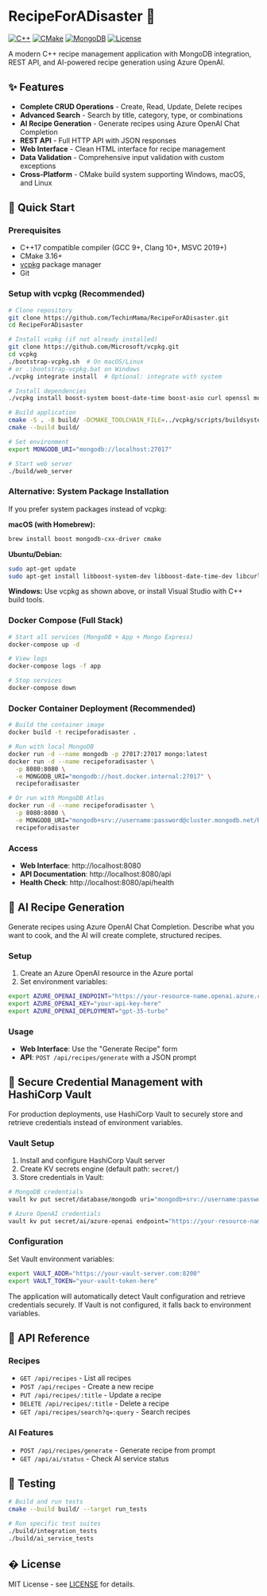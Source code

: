 # RecipeForADisaster 🍳

[![C++](https://img.shields.io/badge/C%2B%2B-17-blue.svg)](https://isocpp.org/)
[![CMake](https://img.shields.io/badge/CMake-3.16+-blue.svg)](https://cmake.org/)
[![MongoDB](https://img.shields.io/badge/MongoDB-4.0+-green.svg)](https://www.mongodb.com/)
[![License](https://img.shields.io/badge/License-MIT-yellow.svg)](LICENSE)

A modern C++ recipe management application with MongoDB integration, REST API, and AI-powered recipe generation using Azure OpenAI.

## ✨ Features

- **Complete CRUD Operations** - Create, Read, Update, Delete recipes
- **Advanced Search** - Search by title, category, type, or combinations
- **AI Recipe Generation** - Generate recipes using Azure OpenAI Chat Completion
- **REST API** - Full HTTP API with JSON responses
- **Web Interface** - Clean HTML interface for recipe management
- **Data Validation** - Comprehensive input validation with custom exceptions
- **Cross-Platform** - CMake build system supporting Windows, macOS, and Linux

## 🚀 Quick Start

### Prerequisites
- C++17 compatible compiler (GCC 9+, Clang 10+, MSVC 2019+)
- CMake 3.16+
- [vcpkg](https://github.com/microsoft/vcpkg) package manager
- Git

### Setup with vcpkg (Recommended)
```bash
# Clone repository
git clone https://github.com/TechinMama/RecipeForADisaster.git
cd RecipeForADisaster

# Install vcpkg (if not already installed)
git clone https://github.com/Microsoft/vcpkg.git
cd vcpkg
./bootstrap-vcpkg.sh  # On macOS/Linux
# or .\bootstrap-vcpkg.bat on Windows
./vcpkg integrate install  # Optional: integrate with system

# Install dependencies
./vcpkg install boost-system boost-date-time boost-asio curl openssl mongo-c-driver mongo-cxx-driver azure-core-cpp

# Build application
cmake -S . -B build/ -DCMAKE_TOOLCHAIN_FILE=../vcpkg/scripts/buildsystems/vcpkg.cmake
cmake --build build/

# Set environment
export MONGODB_URI="mongodb://localhost:27017"

# Start web server
./build/web_server
```

### Alternative: System Package Installation
If you prefer system packages instead of vcpkg:

**macOS (with Homebrew):**
```bash
brew install boost mongodb-cxx-driver cmake
```

**Ubuntu/Debian:**
```bash
sudo apt-get update
sudo apt-get install libboost-system-dev libboost-date-time-dev libcurl4-openssl-dev libssl-dev libmongoc-1.0-0 libmongoc-dev libbson-1.0-0 libbson-dev cmake
```

**Windows:**
Use vcpkg as shown above, or install Visual Studio with C++ build tools.

### Docker Compose (Full Stack)
```bash
# Start all services (MongoDB + App + Mongo Express)
docker-compose up -d

# View logs
docker-compose logs -f app

# Stop services
docker-compose down
```

### Docker Container Deployment (Recommended)
```bash
# Build the container image
docker build -t recipeforadisaster .

# Run with local MongoDB
docker run -d --name mongodb -p 27017:27017 mongo:latest
docker run -d --name recipeforadisaster \
  -p 8080:8080 \
  -e MONGODB_URI="mongodb://host.docker.internal:27017" \
  recipeforadisaster

# Or run with MongoDB Atlas
docker run -d --name recipeforadisaster \
  -p 8080:8080 \
  -e MONGODB_URI="mongodb+srv://username:password@cluster.mongodb.net/RecipeManagerDB" \
  recipeforadisaster
```

### Access
- **Web Interface**: http://localhost:8080
- **API Documentation**: http://localhost:8080/api
- **Health Check**: http://localhost:8080/api/health

## 🤖 AI Recipe Generation

Generate recipes using Azure OpenAI Chat Completion. Describe what you want to cook, and the AI will create complete, structured recipes.

### Setup
1. Create an Azure OpenAI resource in the Azure portal
2. Set environment variables:
```bash
export AZURE_OPENAI_ENDPOINT="https://your-resource-name.openai.azure.com/"
export AZURE_OPENAI_KEY="your-api-key-here"
export AZURE_OPENAI_DEPLOYMENT="gpt-35-turbo"
```

### Usage
- **Web Interface**: Use the "Generate Recipe" form
- **API**: `POST /api/recipes/generate` with a JSON prompt

## 🔐 Secure Credential Management with HashiCorp Vault

For production deployments, use HashiCorp Vault to securely store and retrieve credentials instead of environment variables.

### Vault Setup
1. Install and configure HashiCorp Vault server
2. Create KV secrets engine (default path: `secret/`)
3. Store credentials in Vault:

```bash
# MongoDB credentials
vault kv put secret/database/mongodb uri="mongodb+srv://username:password@cluster.mongodb.net/RecipeManagerDB"

# Azure OpenAI credentials
vault kv put secret/ai/azure-openai endpoint="https://your-resource-name.openai.azure.com/" api_key="your-api-key-here" deployment_name="gpt-35-turbo"
```

### Configuration
Set Vault environment variables:
```bash
export VAULT_ADDR="https://your-vault-server.com:8200"
export VAULT_TOKEN="your-vault-token-here"
```

The application will automatically detect Vault configuration and retrieve credentials securely. If Vault is not configured, it falls back to environment variables.

## 📡 API Reference

### Recipes
- `GET /api/recipes` - List all recipes
- `POST /api/recipes` - Create a new recipe
- `PUT /api/recipes/:title` - Update a recipe
- `DELETE /api/recipes/:title` - Delete a recipe
- `GET /api/recipes/search?q=:query` - Search recipes

### AI Features
- `POST /api/recipes/generate` - Generate recipe from prompt
- `GET /api/ai/status` - Check AI service status

## 🧪 Testing

```bash
# Build and run tests
cmake --build build/ --target run_tests

# Run specific test suites
./build/integration_tests
./build/ai_service_tests
```

## � License

MIT License - see [LICENSE](LICENSE) for details.
